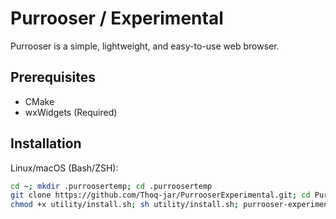# Purrooser / Experimental

Purrooser is a simple, lightweight, and easy-to-use web browser.

## Prerequisites
- CMake
- wxWidgets (Required)

## Installation
Linux/macOS (Bash/ZSH):
```bash
cd ~; mkdir .purroosertemp; cd .purroosertemp
git clone https://github.com/Thoq-jar/PurrooserExperimental.git; cd PurrooserExperimental
chmod +x utility/install.sh; sh utility/install.sh; purrooser-experimental
```
